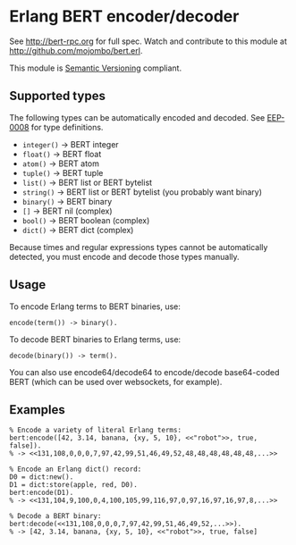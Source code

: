 Erlang BERT encoder/decoder
===========================

See http://bert-rpc.org for full spec.
Watch and contribute to this module at http://github.com/mojombo/bert.erl.

This module is [Semantic Versioning](http://semver.org) compliant.

Supported types
---------------

The following types can be automatically encoded and decoded.
See [EEP-0008](http://www.erlang.org/eeps/eep-0008.html) for type definitions.

 - `integer()` -> BERT integer
 - `float()`   -> BERT float
 - `atom()`    -> BERT atom
 - `tuple()`   -> BERT tuple
 - `list()`    -> BERT list or BERT bytelist
 - `string()`  -> BERT list or BERT bytelist (you probably want binary)
 - `binary()`  -> BERT binary
 - `[]`        -> BERT nil (complex)
 - `bool()`    -> BERT boolean (complex)
 - `dict()`    -> BERT dict (complex)

Because times and regular expressions types cannot be automatically
detected, you must encode and decode those types manually.

Usage
-----

To encode Erlang terms to BERT binaries, use:

    encode(term()) -> binary().

To decode BERT binaries to Erlang terms, use:

    decode(binary()) -> term().

You can also use encode64/decode64 to encode/decode base64-coded BERT
(which can be used over websockets, for example).

Examples
--------

    % Encode a variety of literal Erlang terms:
    bert:encode([42, 3.14, banana, {xy, 5, 10}, <<"robot">>, true, false]).
    % -> <<131,108,0,0,0,7,97,42,99,51,46,49,52,48,48,48,48,48,48,...>>

    % Encode an Erlang dict() record:
    D0 = dict:new().
    D1 = dict:store(apple, red, D0).
    bert:encode(D1).
    % -> <<131,104,9,100,0,4,100,105,99,116,97,0,97,16,97,16,97,8,...>>

    % Decode a BERT binary:
    bert:decode(<<131,108,0,0,0,7,97,42,99,51,46,49,52,...>>).
    % -> [42, 3.14, banana, {xy, 5, 10}, <<"robot">>, true, false]
